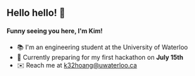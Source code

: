 ## Hello hello! 👋
#### Funny seeing you here, I'm Kim!
- :books: I'm an engineering student at the University of Waterloo
- :cherry_blossom: Currently preparing for my first hackathon on **July 15th** 
- :envelope: Reach me at k32hoang@uwaterloo.ca

<!--
**kimmyhoang/kimmyhoang** is a ✨ _special_ ✨ repository because its `README.md` (this file) appears on your GitHub profile.

Here are some ideas to get you started:

- 🔭 I’m currently working on ...
- 🌱 I’m currently learning ...
- 👯 I’m looking to collaborate on ...
- 🤔 I’m looking for help with ...
- 💬 Ask me about ...
- 📫 How to reach me: ...
- 😄 Pronouns: ...
- ⚡ Fun fact: ...
-->
